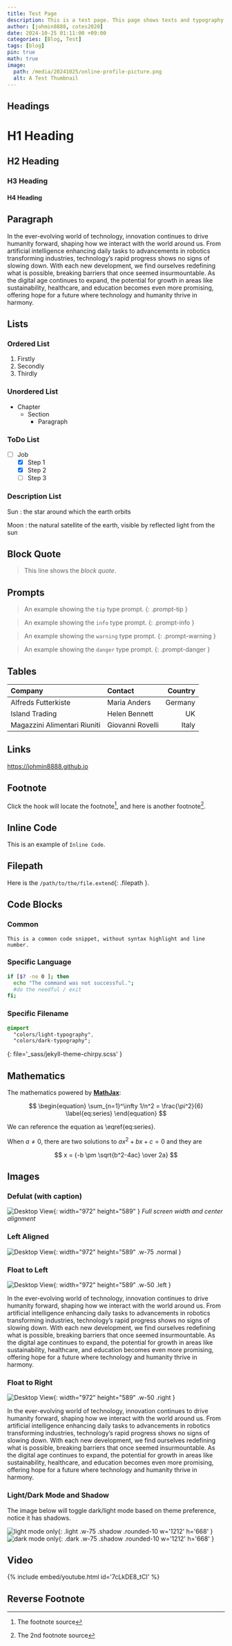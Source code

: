 ```yaml
---
title: Test Page
description: This is a test page. This page shows texts and typography, copied from the original source.
author: [johmin8888, cotes2020]
date: 2024-10-25 01:11:00 +09:00
categories: [Blog, Test]
tags: [blog]
pin: true
math: true
image:
  path: /media/20241025/online-profile-picture.png
  alt: A Test Thumbnail
---
```


## Headings

# H1 Heading

## H2 Heading

### H3 Heading

#### H4 Heading


## Paragraph

In the ever-evolving world of technology, innovation continues to drive humanity forward, shaping how we interact with the world around us. From artificial intelligence enhancing daily tasks to advancements in robotics transforming industries, technology’s rapid progress shows no signs of slowing down. With each new development, we find ourselves redefining what is possible, breaking barriers that once seemed insurmountable. As the digital age continues to expand, the potential for growth in areas like sustainability, healthcare, and education becomes even more promising, offering hope for a future where technology and humanity thrive in harmony.


## Lists

### Ordered List

1. Firstly
2. Secondly
3. Thirdly

### Unordered List

- Chapter
  - Section
    - Paragraph

### ToDo List

- [ ] Job
  - [x] Step 1
  - [X] Step 2
  - [ ] Step 3

### Description List

Sun
: the star around which the earth orbits

Moon
: the natural satellite of the earth, visible by reflected light from the sun


## Block Quote

> This line shows the _block quote_.


## Prompts

> An example showing the `tip` type prompt.
{: .prompt-tip }

> An example showing the `info` type prompt.
{: .prompt-info }

> An example showing the `warning` type prompt.
{: .prompt-warning }

> An example showing the `danger` type prompt.
{: .prompt-danger }


## Tables

| Company                      | Contact          | Country |
| :--------------------------- | :--------------- | ------: |
| Alfreds Futterkiste          | Maria Anders     | Germany |
| Island Trading               | Helen Bennett    |      UK |
| Magazzini Alimentari Riuniti | Giovanni Rovelli |   Italy |


## Links

<https://johmin8888.github.io>


## Footnote

Click the hook will locate the footnote[^fn-nth-1], and here is another footnote[^fn-nth-2].


## Inline Code

This is an example of `Inline Code`.


## Filepath

Here is the `/path/to/the/file.extend`{: .filepath }.


## Code Blocks

### Common

```text
This is a common code snippet, without syntax highlight and line number.
```

### Specific Language

```bash
if [$? -ne 0 ]; then
  echo "The command was not successful.";
  #do the needful / exit
fi;
```

### Specific Filename

```sass
@import
  "colors/light-typography",
  "colors/dark-typography";
```
{: file='_sass/jekyll-theme-chirpy.scss' }


## Mathematics

The mathematics powered by [**MathJax**](https://www.mathjax.org/):

$$
\begin{equation}
  \sum_{n=1}^\infty 1/n^2 = \frac{\pi^2}{6}
  \label{eq:series}
\end{equation}
$$

We can reference the equation as \eqref{eq:series}.

When $a \ne 0$, there are two solutions to $ax^2 + bx + c = 0$ and they are

$$ x = {-b \pm \sqrt{b^2-4ac} \over 2a} $$


## Images

### Defulat (with caption)

![Desktop View](/media/20241025/online-profile-picture.png){: width="972" height="589" }
_Full screen width and center alignment_

### Left Aligned

![Desktop View](/media/20241025/online-profile-picture.png){: width="972" height="589" .w-75 .normal }

### Float to Left

![Desktop View](/media/20241025/online-profile-picture.png){: width="972" height="589" .w-50 .left }

In the ever-evolving world of technology, innovation continues to drive humanity forward, shaping how we interact with the world around us. From artificial intelligence enhancing daily tasks to advancements in robotics transforming industries, technology’s rapid progress shows no signs of slowing down. With each new development, we find ourselves redefining what is possible, breaking barriers that once seemed insurmountable. As the digital age continues to expand, the potential for growth in areas like sustainability, healthcare, and education becomes even more promising, offering hope for a future where technology and humanity thrive in harmony.

### Float to Right

![Desktop View](/media/20241025/online-profile-picture.png){: width="972" height="589" .w-50 .right }

In the ever-evolving world of technology, innovation continues to drive humanity forward, shaping how we interact with the world around us. From artificial intelligence enhancing daily tasks to advancements in robotics transforming industries, technology’s rapid progress shows no signs of slowing down. With each new development, we find ourselves redefining what is possible, breaking barriers that once seemed insurmountable. As the digital age continues to expand, the potential for growth in areas like sustainability, healthcare, and education becomes even more promising, offering hope for a future where technology and humanity thrive in harmony.

### Light/Dark Mode and Shadow

The image below will toggle dark/light mode based on theme preference, notice it has shadows.

![light mode only](/media/20241025/online-profile-picture-lightmode.png){: .light .w-75 .shadow .rounded-10 w='1212' h='668' }
![dark mode only](/media/20241025/online-profile-picture-darkmode.png){: .dark .w-75 .shadow .rounded-10 w='1212' h='668' }


## Video

{% include embed/youtube.html id='7cLkDE8_tCI' %}


## Reverse Footnote

[^fn-nth-1]: The footnote source
[^fn-nth-2]: The 2nd footnote source
